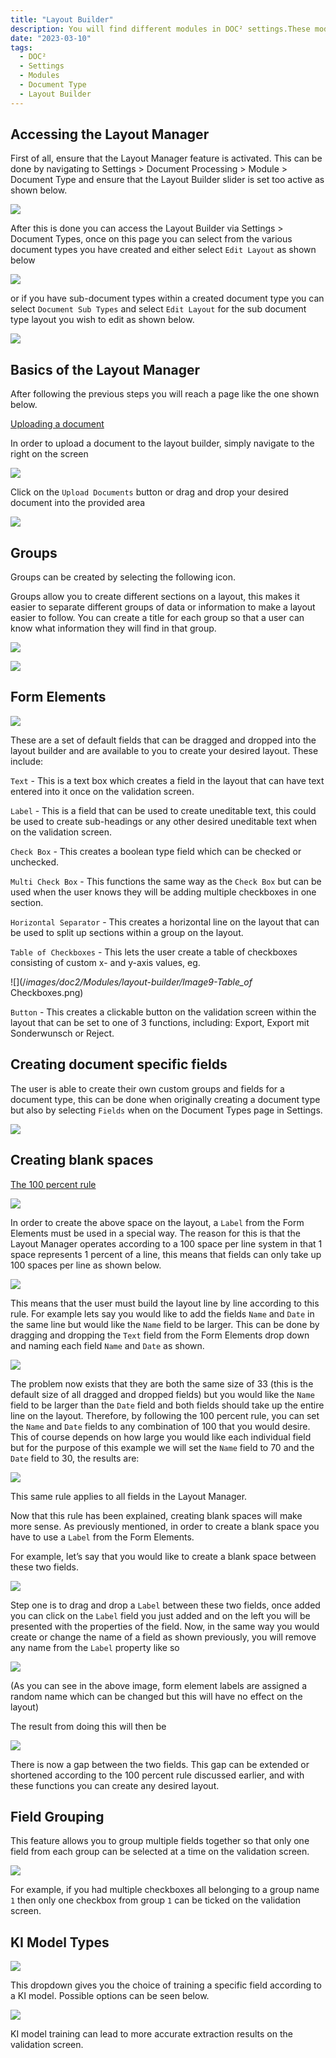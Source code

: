 ```yaml
---
title: "Layout Builder"
description: You will find different modules in DOC² settings.These modules are important if you like to deal with PO Matching and use the table extraction functionality. 
date: "2023-03-10"
tags:
  - DOC²
  - Settings
  - Modules
  - Document Type
  - Layout Builder
---
```



## Accessing the Layout Manager

First of all, ensure that the Layout Manager feature is activated. This can be done by navigating to Settings > Document Processing > Module > Document Type and ensure that the Layout Builder slider is set too active as shown below.

![](/_images/doc2/Modules/layout-builder/Image1-Accessing_Layout_Manager.png)

After this is done you can access the Layout Builder via Settings > Document Types, once on this page you can select from the various document types you have created and either select `Edit Layout` as shown below

![](/_images/doc2/Modules/layout-builder/Image2-Edit_Layout.png)

or if you have sub-document types within a created document type you can select `Document Sub Types` and select `Edit Layout` for the sub document type layout you wish to edit as shown below.

![](/_images/doc2/Modules/layout-builder/Image3-Doc_Sub_Types.png)

## Basics of the Layout Manager 

After following the previous steps you will reach a page like the one shown below.

<ins>Uploading a document</ins>

In order to upload a document to the layout builder, simply navigate to the right on the screen 

![](/_images/doc2/Modules/layout-builder/Image4-Uploading_a_Doc1.png)

Click on the `Upload Documents` button or drag and drop your desired document into the provided area

![](/_images/doc2/Modules/layout-builder/Image5-Uploading_a_Doc2.png)

## Groups

Groups can be created by selecting the following icon.

Groups allow you to create different sections on a layout, this makes it easier to separate different groups of data or information to make a layout easier to follow. You can create a title for each group so that a user can know what information they will find in that group.

![](/_images/doc2/Modules/layout-builder/Image6-Groups1.png)

![](/_images/doc2/Modules/layout-builder/Image7-Groups2.png)

## Form Elements

![](/_images/doc2/Modules/layout-builder/Image8-Form_Elements.png)

These are a set of default fields that can be dragged and dropped into the layout builder and are available to you to create your desired layout. These include:

`Text` - This is a text box which creates a field in the layout that can have text entered into it once on the validation screen.

`Label` - This is a field that can be used to create uneditable text, this could be used to create sub-headings or any other desired uneditable text when on the validation screen.

`Check Box` - This creates a boolean type field which can be checked or unchecked.

`Multi Check Box` - This functions the same way as the `Check Box` but can be used when the user knows they will be adding multiple checkboxes in one section.

`Horizontal Separator` - This creates a horizontal line on the layout that can be used to split up sections within a group on the layout.

`Table of Checkboxes` - This lets the user create a table of checkboxes consisting of custom  x- and y-axis values, eg. 

![](/_images/doc2/Modules/layout-builder/Image9-Table_of_ Checkboxes.png)

`Button` - This creates a clickable button on the validation screen within the layout that can be set to one of 3 functions, including: Export, Export mit Sonderwunsch or Reject.

## Creating document specific fields

The user is able to create their own custom groups and fields for a document type, this can be done when originally creating a document type but also by selecting `Fields` when on the Document Types page in Settings.

![](/_images/doc2/Modules/layout-builder/Image10-Blank_Spaces_1.png)

## Creating blank spaces

<ins>The 100 percent rule</ins>

![](/_images/doc2/Modules/layout-builder/Image11-Blank_Spaces_2.png)

In order to create the above space on the layout, a `Label` from the Form Elements must be used in a special way. The reason for this is that the Layout Manager operates according to a 100 space per line system in that 1 space represents 1 percent of a line, this means that fields can only take up 100 spaces per line as shown below.

![](/_images/doc2/Modules/layout-builder/Image12-Blank_Spaces_3.png)

This means that the user must build the layout line by line according to this rule. For example lets say you would like to add the fields `Name` and `Date` in the same line but would like the `Name` field to be larger. This can be done by dragging and dropping the `Text` field from the Form Elements drop down and naming each field `Name` and `Date` as shown.

![](/_images/doc2/Modules/layout-builder/Image13-Blank_Spaces_4.png)

The problem now exists that they are both the same size of 33 (this is the default size of all dragged and dropped fields) but you would like the `Name` field to be larger than the `Date` field and both fields should take up the entire line on the layout. Therefore, by following the 100 percent rule, you can set the `Name` and `Date` fields to any combination of 100 that you would desire. This of course depends on how large you would like each individual field but for the purpose of this example we will set the `Name` field to 70 and the `Date` field to 30, the results are:

![](/_images/doc2/Modules/layout-builder/Image14-Blank_Spaces_5.png)

This same rule applies to all fields in the Layout Manager.

Now that this rule has been explained, creating blank spaces will make more sense. As previously mentioned, in order to create a blank space you have to use a `Label` from the Form Elements.

For example, let’s say that you would like to create a blank space between these two fields.

![](/_images/doc2/Modules/layout-builder/Image15-Blank_Spaces_6.png)

Step one is to drag and drop a `Label` between these two fields, once added you can click on the `Label` field you just added and on the left you will be presented with the properties of the field. Now, in the same way you would create or change the name of a field as shown previously, you will remove any name from the `Label` property like so

![](/_images/doc2/Modules/layout-builder/Image16-Blank_Spaces_7.png)

(As you can see in the above image, form element labels are assigned a random name which can be changed but this will have no effect on the layout)

The result from doing this will then be

![](/_images/doc2/Modules/layout-builder/Image17-Blank_Spaces_8.png)

There is now a gap between the two fields. This gap can be extended or shortened according to the 100 percent rule discussed earlier, and with these functions you can create any desired layout.

## Field Grouping

This feature allows you to group multiple fields together so that only one field from each group can be selected at a time on the validation screen.

![](/_images/doc2/Modules/layout-builder/Image18-Field_Grouping.png)

For example, if you had multiple checkboxes all belonging to a group name `1` then only one checkbox from group `1` can be ticked on the validation screen.

## KI Model Types

![](/_images/doc2/Modules/layout-builder/Image19-KI-Models_1.png)

This dropdown gives you the choice of training a specific field according to a KI model. Possible options can be seen below.

![](/_images/doc2/Modules/layout-builder/Image20-KI-Models_2.png)

KI model training can lead to more accurate extraction results on the validation screen.




